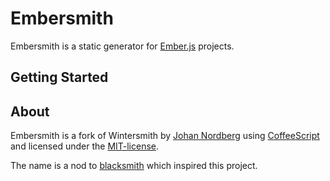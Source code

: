 
# Embersmith

Embersmith is a static generator for [Ember.js](http://emberjs.com/) projects.

## Getting Started

## About

Embersmith is a fork of Wintersmith by [Johan Nordberg](http://johan-nordberg.com) using [CoffeeScript](http://coffeescript.org/) and licensed under the [MIT-license](http://en.wikipedia.org/wiki/MIT_License).

The name is a nod to [blacksmith](https://github.com/flatiron/blacksmith) which inspired this project.
